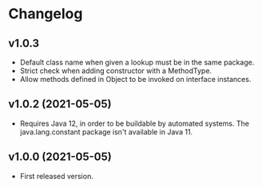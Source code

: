 Changelog
=========

v1.0.3
------
* Default class name when given a lookup must be in the same package.
* Strict check when adding constructor with a MethodType.
* Allow methods defined in Object to be invoked on interface instances.

v1.0.2 (2021-05-05)
------
* Requires Java 12, in order to be buildable by automated systems. The java.lang.constant
  package isn't available in Java 11.

v1.0.0 (2021-05-05)
------

* First released version.
